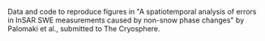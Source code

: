 Data and code to reproduce figures in "A spatiotemporal analysis of errors in InSAR SWE measurements caused by non-snow phase changes" by Palomaki et al., submitted to The Cryosphere.
